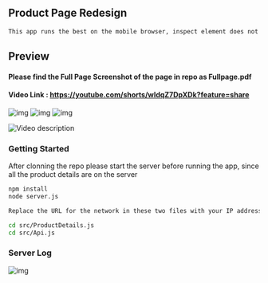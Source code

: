 ## Product Page Redesign
```bash
This app runs the best on the mobile browser, inspect element does not give the best picture of the look and feel of the page
```

## Preview
#### Please find the Full Page Screenshot of the page in repo as Fullpage.pdf


#### Video Link : https://youtube.com/shorts/wIdqZ7DpXDk?feature=share
![img](https://i.postimg.cc/NGzvzpt2/IMG-4119.png) ![img](https://i.postimg.cc/jSV0s2Ls/IMG-4120.png) ![img](https://i.postimg.cc/QN9jsR0J/IMG-4121.png)

![Video description](https://i.postimg.cc/v8PmhrDc/ezgif-com-video-to-gif.gif)


### Getting Started

After clonning the repo please start the server before running the app, since all the product details are on the server

```bash
npm install
node server.js
```


```bash
Replace the URL for the network in these two files with your IP address

cd src/ProductDetails.js
cd src/Api.js
```







### Server Log


![img](https://i.postimg.cc/xdJ6qy7h/Screenshot-2023-05-03-at-4-26-08-PM.png)


